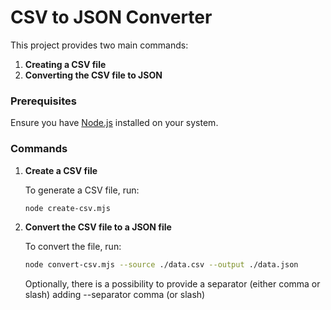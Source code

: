 # CSV to JSON Converter

This project provides two main commands:

1. **Creating a CSV file**
2. **Converting the CSV file to JSON**

### Prerequisites

Ensure you have [Node.js](https://nodejs.org/) installed on your system.

### Commands

1. **Create a CSV file**

   To generate a CSV file, run:

   ```bash
   node create-csv.mjs
   ```

2. **Convert the CSV file to a JSON file**

   To convert the file, run:

   ```bash
   node convert-csv.mjs --source ./data.csv --output ./data.json
   ```

   Optionally, there is a possibility to provide a separator (either comma or slash) adding --separator comma (or slash)
